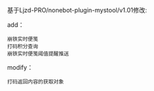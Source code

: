 基于Ljzd-PRO/nonebot-plugin-mystool/v1.01修改:

add：
```
崩铁实时便笺
打码积分查询 
崩铁实时便笺阈值提醒推送
```
modify：
```
打码返回内容的获取对象
```
